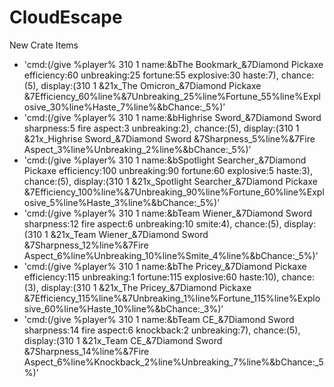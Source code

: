 # CloudEscape
New Crate Items
- 'cmd:(/give %player% 310 1 name:&bThe Bookmark_&7Diamond Pickaxe efficiency:60 unbreaking:25 fortune:55 explosive:30 haste:7), chance:(5), display:(310 1 &21x_The Omicron_&7Diamond Pickaxe &7Efficiency_60%line%&7Unbreaking_25%line%Fortune_55%line%Explosive_30%line%Haste_7%line%&bChance:_5%)’
- 'cmd:(/give %player% 310 1 name:&bHighrise Sword_&7Diamond Sword sharpness:5 fire aspect:3 unbreaking:2), chance:(5), display:(310 1 &21x_Highrise Sword_&7Diamond Sword &7Sharpness_5%line%&7Fire Aspect_3%line%Unbreaking_2%line%&bChance:_5%)’
- 'cmd:(/give %player% 310 1 name:&bSpotlight Searcher_&7Diamond Pickaxe efficiency:100 unbreaking:90 fortune:60 explosive:5 haste:3), chance:(5), display:(310 1 &21x_Spotlight Searcher_&7Diamond Pickaxe &7Efficiency_100%line%&7Unbreaking_90%line%Fortune_60%line%Explosive_5%line%Haste_3%line%&bChance:_5%)’
- 'cmd:(/give %player% 310 1 name:&bTeam Wiener_&7Diamond Sword sharpness:12 fire aspect:6 unbreaking:10 smite:4), chance:(5), display:(310 1 &21x_Team Wiener_&7Diamond Sword &7Sharpness_12%line%&7Fire Aspect_6%line%Unbreaking_10%line%Smite_4%line%&bChance:_5%)’
- 'cmd:(/give %player% 310 1 name:&bThe Pricey_&7Diamond Pickaxe efficiency:115 unbreaking:1 fortune:115 explosive:60 haste:10), chance:(3), display:(310 1 &21x_The Pricey_&7Diamond Pickaxe &7Efficiency_115%line%&7Unbreaking_1%line%Fortune_115%line%Explosive_60%line%Haste_10%line%&bChance:_3%)’
- 'cmd:(/give %player% 310 1 name:&bTeam CE_&7Diamond Sword sharpness:14 fire aspect:6 knockback:2 unbreaking:7), chance:(5), display:(310 1 &21x_Team CE_&7Diamond Sword &7Sharpness_14%line%&7Fire Aspect_6%line%Knockback_2%line%Unbreaking_7%line%&bChance:_5%)’
